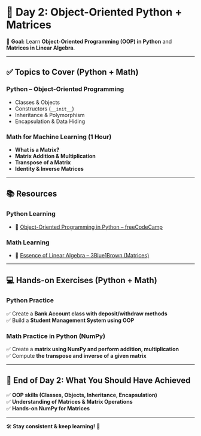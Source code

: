 # 🚀 Day 2: Object-Oriented Python + Matrices

🎯 **Goal:** Learn **Object-Oriented Programming (OOP) in Python** and **Matrices in Linear Algebra**.

---

## ✅ Topics to Cover (Python + Math)

### **Python – Object-Oriented Programming**
- Classes & Objects
- Constructors (`__init__`)
- Inheritance & Polymorphism
- Encapsulation & Data Hiding

### **Math for Machine Learning (1 Hour)**
- **What is a Matrix?**
- **Matrix Addition & Multiplication**
- **Transpose of a Matrix**
- **Identity & Inverse Matrices**

---

## 📚 Resources

### **Python Learning**
- 🎥 [Object-Oriented Programming in Python – freeCodeCamp](https://www.youtube.com/watch?v=Ej_02ICOIgs)

### **Math Learning**
- 🎥 [Essence of Linear Algebra – 3Blue1Brown (Matrices)](https://www.youtube.com/watch?v=XkY2DOUCWMU)

---

## 💻 Hands-on Exercises (Python + Math)

### **Python Practice**
✅ Create a **Bank Account class with deposit/withdraw methods**  
✅ Build a **Student Management System using OOP**  

### **Math Practice in Python (NumPy)**
✅ Create a **matrix using NumPy and perform addition, multiplication**  
✅ Compute **the transpose and inverse of a given matrix**  

---

## 🎯 End of Day 2: What You Should Have Achieved
✅ **OOP skills (Classes, Objects, Inheritance, Encapsulation)**  
✅ **Understanding of Matrices & Matrix Operations**  
✅ **Hands-on NumPy for Matrices**  

---

🛠 **Stay consistent & keep learning!** 🚀

